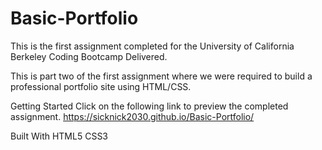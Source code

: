 # Basic-Portfolio


This is the first assignment completed for the University of California Berkeley Coding Bootcamp Delivered.

This is part two of the first assignment where we were required to build a professional portfolio site using HTML/CSS.

Getting Started
Click on the following link to preview the completed assignment.
https://sicknick2030.github.io/Basic-Portfolio/

Built With
HTML5
CSS3
